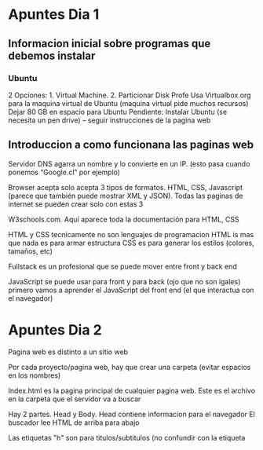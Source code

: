 # Apuntes Dia 1

## Informacion inicial sobre programas que debemos instalar
### Ubuntu
2 Opciones: 1. Virtual Machine. 2. Particionar Disk
Profe Usa Virtualbox.org para la maquina virtual de Ubuntu (maquina virtual pide muchos recursos)
Dejar 80 GB en espacio para Ubuntu
Pendiente: Instalar Ubuntu (se necesita un pen drive) – seguir instrucciones de la pagina web

## Introduccion a como funcionana las paginas web

Servidor DNS agarra un nombre y lo convierte en un IP. (esto pasa cuando ponemos “Google.cl” por ejemplo)

Browser acepta solo acepta 3 tipos de formatos. HTML, CSS, Javascript (parece que también puede mostrar XML y JSON). Todas las paginas de internet se pueden crear solo con estas 3

W3schools.com. Aquí aparece toda la documentación para HTML, CSS

HTML y CSS tecnicamente no son lenguajes de programacion
HTML is mas que nada es para armar estructura
CSS es para generar los estilos (colores, tamaños, etc)

Fullstack es un profesional que se puede mover entre front y back end

JavaScript se puede usar para front y para back (ojo que no son igales)
primero vamos a aprender el JavaScript del front end (el que interactua con el navegador)


# Apuntes Dia 2
Pagina web es distinto a un sitio web

Por cada proyecto/pagina web, hay que crear una carpeta (evitar espacios en los nombres)

Index.html es la pagina principal de cualquier pagina web. Este es el archivo en la carpeta que el servidor va a buscar

Hay 2 partes. Head y Body.
Head contiene informacion para el navegador
El buscador lee HTML de arriba para abajo

Las etiquetas "h" son para titulos/subtitulos (no confundir con la etiqueta <title> del body)

No debe haber mas de una etiqueta por pagina. Mientras que h2+ pueden haber mas

Para separar secciones de la pagina web, vamos a usar etiquetas
Ademas de apertura y cierre, las etiquetas pueden contener atributos
Los atributos se ponen dentro de la etiqueta de apertura
el atributo style para las etiquetas "h" se puede hacer:
-darle color

Lorem Ipsum es una manera de poner texto aleatorio para ver como queda algo

Cuando ponemos imagenes, tambien podemos ponerle un texto que se muestre en caso de que no funcione la formatos

la etiqueta img es para añadir imagenes
-atributo 'src=""' crea una imagen basada en una ruta de internet (Esta etiqueta no tiene cierre, solo tiene apertura)
-para usar una imagen que este en el computador hay que hacer una carpeta que se llama assets

Por convencion los nombres de archivos van con minuscula y sin espacios

para usar rutas relativas (en vez de absolutas)
-hay que empezar con "./"
-"../" le dice al buscador que se salga a la carpeta anterior y que busque desde ahi


Para trabajar en el body, tenemos 2 tipos de lista
-Unordered list <ul> (Pone bullets)
-Ordered list <ol> (Pone numeros en vez de bullets)

Ahora para trabajar con links se usa <a>
para hacer que un link se abra en unanueva pestaña (y te dirija a esa pestaña) se usa el atributo "target"
Para hacer que una imagen te lleve a un link. hay que ponerle el archivo de la imagen en vez de texto a <a>

Para hacer divisiones en la pagina podemos usar las etiquetas <div>
<div> es un divisor que ocupa toda la linea (todo el ancho de la pagina), entonces el siguiente elemento va a aparecer abajo

la etiqueta <figure> sirve para crear secciones pero para imagenes  (hace lo mismo que <div> pero esto ayuda a especificar que describe que estamos trabajando con una foto)

la etiqueta <nav> se usa para especificar que la separacion es para la navigation bar (funciona igual que <div> pero especifica que es para la barra de navegacion)

la etiqueta <footer> es similar a <nav> pero para el footer

al final, <nav>,<section>,<main>,<article>,<figure>,<header>(no confundir con <head>) son lo mismo que <div> solo que son mas especificas y ayudan a leer el codigo

